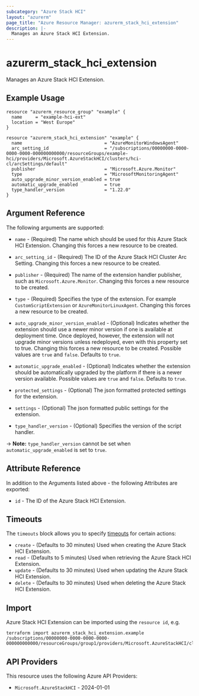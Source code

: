 ```yaml
---
subcategory: "Azure Stack HCI"
layout: "azurerm"
page_title: "Azure Resource Manager: azurerm_stack_hci_extension"
description: |-
  Manages an Azure Stack HCI Extension.
---
```


# azurerm_stack_hci_extension

Manages an Azure Stack HCI Extension.

## Example Usage

```hcl
resource "azurerm_resource_group" "example" {
  name     = "example-hci-ext"
  location = "West Europe"
}

resource "azurerm_stack_hci_extension" "example" {
  name                               = "AzureMonitorWindowsAgent"
  arc_setting_id                     = "/subscriptions/00000000-0000-0000-0000-000000000000/resourceGroups/example-hci/providers/Microsoft.AzureStackHCI/clusters/hci-cl/arcSettings/default"
  publisher                          = "Microsoft.Azure.Monitor"
  type                               = "MicrosoftMonitoringAgent"
  auto_upgrade_minor_version_enabled = true
  automatic_upgrade_enabled          = true
  type_handler_version               = "1.22.0"
}
```

## Argument Reference

The following arguments are supported:

* `name` - (Required) The name which should be used for this Azure Stack HCI Extension. Changing this forces a new resource to be created.

* `arc_setting_id` - (Required) The ID of the Azure Stack HCI Cluster Arc Setting. Changing this forces a new resource to be created.

* `publisher` - (Required) The name of the extension handler publisher, such as `Microsoft.Azure.Monitor`. Changing this forces a new resource to be created.

* `type` - (Required) Specifies the type of the extension. For example `CustomScriptExtension` or `AzureMonitorLinuxAgent`. Changing this forces a new resource to be created.

* `auto_upgrade_minor_version_enabled` - (Optional) Indicates whether the extension should use a newer minor version if one is available at deployment time. Once deployed, however, the extension will not upgrade minor versions unless redeployed, even with this property set to true. Changing this forces a new resource to be created. Possible values are `true` and `false`. Defaults to `true`.

* `automatic_upgrade_enabled` - (Optional) Indicates whether the extension should be automatically upgraded by the platform if there is a newer version available. Possible values are `true` and `false`. Defaults to `true`.

* `protected_settings` - (Optional) The json formatted protected settings for the extension.

* `settings` - (Optional) The json formatted public settings for the extension.

* `type_handler_version` - (Optional) Specifies the version of the script handler.

-> **Note:** `type_handler_version` cannot be set when `automatic_upgrade_enabled` is set to `true`.

## Attribute Reference

In addition to the Arguments listed above - the following Attributes are exported:

* `id` - The ID of the Azure Stack HCI Extension.

## Timeouts

The `timeouts` block allows you to specify [timeouts](https://developer.hashicorp.com/terraform/language/resources/configure#define-operation-timeouts) for certain actions:

* `create` - (Defaults to 30 minutes) Used when creating the Azure Stack HCI Extension.
* `read` - (Defaults to 5 minutes) Used when retrieving the Azure Stack HCI Extension.
* `update` - (Defaults to 30 minutes) Used when updating the Azure Stack HCI Extension.
* `delete` - (Defaults to 30 minutes) Used when deleting the Azure Stack HCI Extension.

## Import

Azure Stack HCI Extension can be imported using the `resource id`, e.g.

```shell
terraform import azurerm_stack_hci_extension.example /subscriptions/00000000-0000-0000-0000-000000000000/resourceGroups/group1/providers/Microsoft.AzureStackHCI/clusters/cluster1/arcSettings/default/extensions/extension1
```

## API Providers
<!-- This section is generated, changes will be overwritten -->
This resource uses the following Azure API Providers:

* `Microsoft.AzureStackHCI` - 2024-01-01
